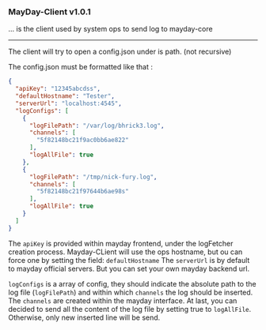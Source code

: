 ### MayDay-Client v1.0.1

... is the client used by system ops to send log to mayday-core

-----

The client will try to open a config.json under is path. (not recursive)

The config.json must be formatted like that :

```json
{
  "apiKey": "12345abcdss",
  "defaultHostname": "Tester",
  "serverUrl": "localhost:4545",
  "logConfigs": [
    {
      "logFilePath": "/var/log/bhrick3.log",
      "channels": [
        "5f82148bc21f9ac0bb6ae822"
      ],
      "logAllFile": true
    },
    {
      "logFilePath": "/tmp/nick-fury.log",
      "channels": [
        "5f82148bc21f97644b6ae98s"
      ],
      "logAllFile": true
    }
  ]
}

```

The `apiKey` is provided within mayday frontend, under the logFetcher creation process.
Mayday-CLient will use the ops hostname, but ou can force one by setting the field: `defaultHostname`
The `serverUrl` is by default to mayday official servers. But you can set your own mayday backend url.

`logConfigs` is a array of config, they should indicate the absolute path to the log file (`logFilePath`) and within which
`channels` the log should be inserted. The `channels` are created within the mayday interface.
At last, you can decided to send all the content of the log file by setting true to `logAllFile`. Otherwise, only new inserted line will be send.
